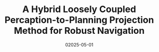 ---
title: A Hybrid Loosely Coupled Percaption-to-Planning Projection Method for Robust Navigation
authors:
- Qianyi Zhang
- Wentao Luo
- Jingtai Liu
date: '02025-05-01'
# publishDate: '2024-02-05T16:23:51.355309Z'
publication_types:
- article-journal
publication: '*IROS2025, under review*'
# doi: 10.1109/TASE.2023.3299962
# tags:
# - Trajectory;Robots;Planning;Safety;Dynamics;Collision avoidance;Robot sensing systems;Motion
#   planning;computer graphics;timed elastic band (TEB);homology class of trajectories
# url_pdf: https://ieeexplore.ieee.org/document/10210322
# url_code: 'https://github.com/Chris-Arvin/GraphicTEB'
# url_video: 'https://www.youtube.com/watch?v=SzZGKdbzH9Q'
---